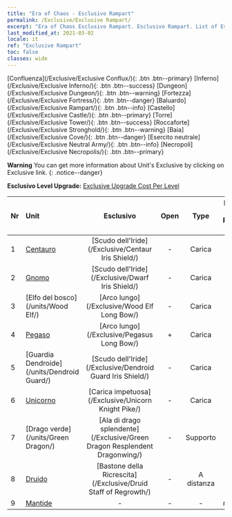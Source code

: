 ```yaml
---
title: "Era of Chaos - Esclusivo Rampart"
permalink: /Exclusive/Exclusive Rampart/
excerpt: "Era of Chaos Esclusivo Rampart. Esclusivo Rampart. List of Esclusivo Rampart in Era of Chaos"
last_modified_at: 2021-03-02
locale: it
ref: "Exclusive Rampart"
toc: false
classes: wide
---
```

 [Confluenza](/Exclusive/Exclusive Conflux/){: .btn .btn--primary} [Inferno](/Exclusive/Exclusive Inferno/){: .btn .btn--success} [Dungeon](/Exclusive/Exclusive Dungeon/){: .btn .btn--warning} [Fortezza](/Exclusive/Exclusive Fortress/){: .btn .btn--danger} [Baluardo](/Exclusive/Exclusive Rampart/){: .btn .btn--info} [Castello](/Exclusive/Exclusive Castle/){: .btn .btn--primary} [Torre](/Exclusive/Exclusive Tower/){: .btn .btn--success} [Roccaforte](/Exclusive/Exclusive Stronghold/){: .btn .btn--warning} [Baia](/Exclusive/Exclusive Cove/){: .btn .btn--danger} [Esercito neutrale](/Exclusive/Exclusive Neutral Army/){: .btn .btn--info} [Necropoli](/Exclusive/Exclusive Necropolis/){: .btn .btn--primary} 

**Warning** You can get more information about Unit's Exclusive by clicking on Exclusive link. 
{: .notice--danger}

 **Esclusivo Level Upgrade:** [Exclusive Upgrade Cost Per Level](/Exclusive/ExclusiveUpgradeCostPerLevel/)

  | Nr |         Unit        | Esclusivo | Open  |    Type   |  Item to Rank UP      |  Skin   |
  |:---|:--------------------|:-------------:|:-----:|:---------:|:---------------------:|:-------:|
  | 1  | [Centauro](/units/Centaur/) | [Scudo dell'Iride](/Exclusive/Centaur Iris Shield/) | - | Carica | - | - |
  | 2  | [Gnomo](/units/Dwarf/) | [Scudo dell'Iride](/Exclusive/Dwarf Iris Shield/) | - | Carica | - | - |
  | 3  | [Elfo del bosco](/units/Wood Elf/) | [Arco lungo](/Exclusive/Wood Elf Long Bow/) | - | Carica | - | - |
  | 4  | [Pegaso](/units/Pegasus/) | [Arco lungo](/Exclusive/Pegasus Long Bow/) | + | Carica | - | - |
  | 5  | [Guardia Dendroide](/units/Dendroid Guard/) | [Scudo dell'Iride](/Exclusive/Dendroid Guard Iris Shield/) | - | Carica | - | - |
  | 6  | [Unicorno](/units/Unicorn/) | [Carica impetuosa](/Exclusive/Unicorn Knight Pike/) | - | Carica | - | - |
  | 7  | [Drago verde](/units/Green Dragon/) | [Ala di drago splendente](/Exclusive/Green Dragon Resplendent Dragonwing/) | - | Supporto | - | - |
  | 8  | [Druido](/units/Druid/) | [Bastone della Ricrescita](/Exclusive/Druid Staff of Regrowth/) | - | A distanza | - | - |
  | 9  | [Mantide](/units/Mantis/) | - | - | - | none | none |
